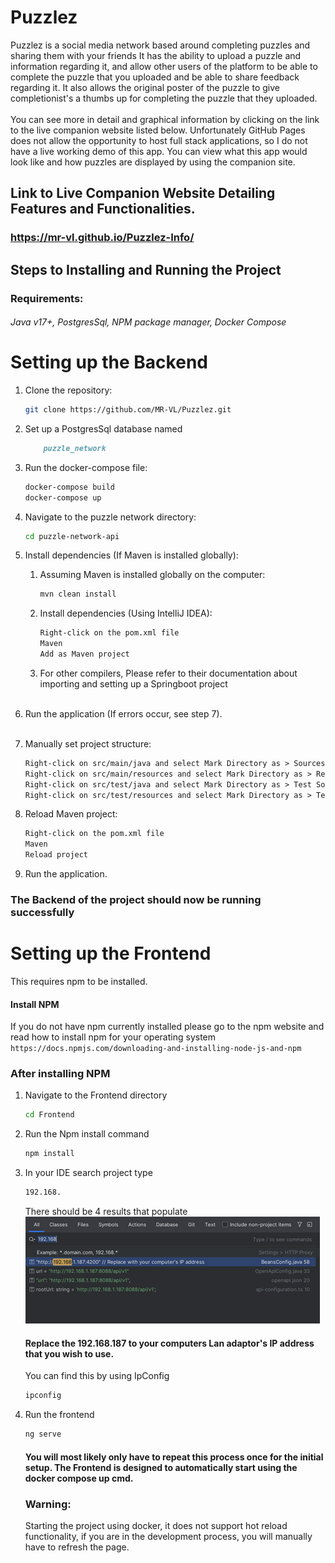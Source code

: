 # Puzzlez
Puzzlez is a social media network based around completing puzzles and sharing them with your friends
It has the ability to upload a puzzle and information regarding it, and allow other users of the platform
to be able to complete the puzzle that you uploaded and be able to share feedback regarding it. It also allows
the original poster of the puzzle to give completionist's a thumbs up for completing the puzzle that they uploaded.
<br><br>
You can see more in detail and graphical information by clicking on the link to the live companion website listed below. 
Unfortunately GitHub Pages does not allow the opportunity to host full stack applications, so I do not have a live working
demo of this app. You can view what this app would look like and how puzzles are displayed by using the companion site.


## Link to Live Companion Website Detailing Features and Functionalities. 
### https://mr-vl.github.io/Puzzlez-Info/
## Steps to Installing and Running the Project
### Requirements: 
###### Java v17+, PostgresSql, NPM package manager, Docker Compose
# Setting up the Backend
1. Clone the repository:
    ```bash
    git clone https://github.com/MR-VL/Puzzlez.git
    ```
2. Set up a PostgresSql database named
    ```markdown
        puzzle_network
   ```
   
3. Run the docker-compose file:
    ```bash
    docker-compose build
    docker-compose up
    ```

4. Navigate to the puzzle network directory:
    ```bash
    cd puzzle-network-api
    ```

5. Install dependencies (If Maven is installed globally):
    1. Assuming Maven is installed globally on the computer:
        ```bash
        mvn clean install
        ```

    2. Install dependencies (Using IntelliJ IDEA):
        ```markdown
        Right-click on the pom.xml file
        Maven
        Add as Maven project
        ```
    3. For other compilers, Please refer to their documentation about importing and setting up a Springboot project <br><br>
6. Run the application (If errors occur, see step 7).<br><br>

7. Manually set project structure:
    ```markdown
    Right-click on src/main/java and select Mark Directory as > Sources Root.
    Right-click on src/main/resources and select Mark Directory as > Resources Root.
    Right-click on src/test/java and select Mark Directory as > Test Sources Root.
    Right-click on src/test/resources and select Mark Directory as > Test Resources Root.
    ```

8. Reload Maven project:
    ```markdown
    Right-click on the pom.xml file
    Maven
    Reload project
    ```
9. Run the application.

### The Backend of the project should now be running successfully

# Setting up the Frontend
This requires npm to be installed.
#### Install NPM
If you do not have npm currently installed please go to the npm website and read how to install npm for your operating system
    ```
    https://docs.npmjs.com/downloading-and-installing-node-js-and-npm
    ```
### After installing NPM

1. Navigate to the Frontend directory
    ```bash 
    cd Frontend
   ```
   
2. Run the Npm install command
    ```bash
   npm install
   ```
3. In your IDE search project type 
    ```markdown
   192.168.
   ```
   There should be 4 results that populate<br>
    ![img_1.png](img_1.png)

    #### Replace the 192.168.187 to your computers Lan adaptor's IP address that you wish to use.
    You can find this by using IpConfig
    ```bash
    ipconfig
   ```
4. Run the frontend 
    ```bash
   ng serve
   ```
    #### You will most likely only have to repeat this process once for the initial setup. The Frontend is designed to automatically start using the docker compose up cmd.
    ### Warning: 
    
    Starting the project using docker, it does not support hot reload functionality, if you are in the development process, you will manually have to refresh the page.

  